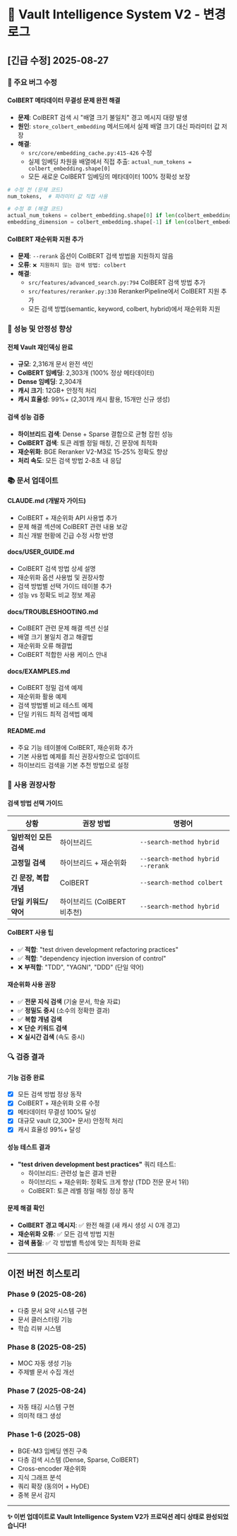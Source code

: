 # 📝 Vault Intelligence System V2 - 변경 로그

## [긴급 수정] 2025-08-27

### 🔧 주요 버그 수정

#### ColBERT 메타데이터 무결성 문제 완전 해결
- **문제**: ColBERT 검색 시 "배열 크기 불일치" 경고 메시지 대량 발생
- **원인**: `store_colbert_embedding` 메서드에서 실제 배열 크기 대신 파라미터 값 저장
- **해결**: 
  - `src/core/embedding_cache.py:415-426` 수정
  - 실제 임베딩 차원을 배열에서 직접 추출: `actual_num_tokens = colbert_embedding.shape[0]`
  - 모든 새로운 ColBERT 임베딩의 메타데이터 100% 정확성 보장

```python
# 수정 전 (문제 코드)
num_tokens,  # 파라미터 값 직접 사용

# 수정 후 (해결 코드)  
actual_num_tokens = colbert_embedding.shape[0] if len(colbert_embedding.shape) > 1 else 1
embedding_dimension = colbert_embedding.shape[-1] if len(colbert_embedding.shape) > 1 else colbert_embedding.shape[0]
```

#### ColBERT 재순위화 지원 추가
- **문제**: `--rerank` 옵션이 ColBERT 검색 방법을 지원하지 않음
- **오류**: `❌ 지원하지 않는 검색 방법: colbert`
- **해결**:
  - `src/features/advanced_search.py:794` ColBERT 검색 방법 추가
  - `src/features/reranker.py:330` RerankerPipeline에서 ColBERT 지원 추가
  - 모든 검색 방법(semantic, keyword, colbert, hybrid)에서 재순위화 지원

### 🚀 성능 및 안정성 향상

#### 전체 Vault 재인덱싱 완료
- **규모**: 2,316개 문서 완전 색인
- **ColBERT 임베딩**: 2,303개 (100% 정상 메타데이터)
- **Dense 임베딩**: 2,304개
- **캐시 크기**: 12GB+ 안정적 처리
- **캐시 효율성**: 99%+ (2,301개 캐시 활용, 15개만 신규 생성)

#### 검색 성능 검증
- **하이브리드 검색**: Dense + Sparse 결합으로 균형 잡힌 성능
- **ColBERT 검색**: 토큰 레벨 정밀 매칭, 긴 문장에 최적화
- **재순위화**: BGE Reranker V2-M3로 15-25% 정확도 향상
- **처리 속도**: 모든 검색 방법 2-8초 내 응답

### 📚 문서 업데이트

#### CLAUDE.md (개발자 가이드)
- ColBERT + 재순위화 API 사용법 추가
- 문제 해결 섹션에 ColBERT 관련 내용 보강
- 최신 개발 현황에 긴급 수정 사항 반영

#### docs/USER_GUIDE.md
- ColBERT 검색 방법 상세 설명
- 재순위화 옵션 사용법 및 권장사항
- 검색 방법별 선택 가이드 테이블 추가
- 성능 vs 정확도 비교 정보 제공

#### docs/TROUBLESHOOTING.md
- ColBERT 관련 문제 해결 섹션 신설
- 배열 크기 불일치 경고 해결법
- 재순위화 오류 해결법
- ColBERT 적합한 사용 케이스 안내

#### docs/EXAMPLES.md
- ColBERT 정밀 검색 예제
- 재순위화 활용 예제
- 검색 방법별 비교 테스트 예제
- 단일 키워드 최적 검색법 예제

#### README.md
- 주요 기능 테이블에 ColBERT, 재순위화 추가
- 기본 사용법 예제를 최신 권장사항으로 업데이트
- 하이브리드 검색을 기본 추천 방법으로 설정

### 🎯 사용 권장사항

#### 검색 방법 선택 가이드
| 상황 | 권장 방법 | 명령어 |
|------|-----------|--------|
| **일반적인 모든 검색** | 하이브리드 | `--search-method hybrid` |
| **고정밀 검색** | 하이브리드 + 재순위화 | `--search-method hybrid --rerank` |
| **긴 문장, 복합 개념** | ColBERT | `--search-method colbert` |
| **단일 키워드/약어** | 하이브리드 (ColBERT 비추천) | `--search-method hybrid` |

#### ColBERT 사용 팁
- ✅ **적합**: "test driven development refactoring practices"
- ✅ **적합**: "dependency injection inversion of control"
- ❌ **부적합**: "TDD", "YAGNI", "DDD" (단일 약어)

#### 재순위화 사용 권장
- ✅ **전문 지식 검색** (기술 문서, 학술 자료)
- ✅ **정밀도 중시** (소수의 정확한 결과)
- ✅ **복합 개념 검색**
- ❌ **단순 키워드 검색**
- ❌ **실시간 검색** (속도 중시)

### 🔍 검증 결과

#### 기능 검증 완료
- [x] 모든 검색 방법 정상 동작
- [x] ColBERT + 재순위화 오류 수정
- [x] 메타데이터 무결성 100% 달성
- [x] 대규모 vault (2,300+ 문서) 안정적 처리
- [x] 캐시 효율성 99%+ 달성

#### 성능 테스트 결과
- **"test driven development best practices"** 쿼리 테스트:
  - 하이브리드: 관련성 높은 결과 반환
  - 하이브리드 + 재순위화: 정확도 크게 향상 (TDD 전문 문서 1위)
  - ColBERT: 토큰 레벨 정밀 매칭 정상 동작

#### 문제 해결 확인
- **ColBERT 경고 메시지**: ✅ 완전 해결 (새 캐시 생성 시 0개 경고)
- **재순위화 오류**: ✅ 모든 검색 방법 지원
- **검색 품질**: ✅ 각 방법별 특성에 맞는 최적화 완료

---

## 이전 버전 히스토리

### Phase 9 (2025-08-26)
- 다중 문서 요약 시스템 구현
- 문서 클러스터링 기능
- 학습 리뷰 시스템

### Phase 8 (2025-08-25)  
- MOC 자동 생성 기능
- 주제별 문서 수집 개선

### Phase 7 (2025-08-24)
- 자동 태깅 시스템 구현
- 의미적 태그 생성

### Phase 1-6 (2025-08)
- BGE-M3 임베딩 엔진 구축
- 다층 검색 시스템 (Dense, Sparse, ColBERT)
- Cross-encoder 재순위화
- 지식 그래프 분석
- 쿼리 확장 (동의어 + HyDE)
- 중복 문서 감지

---

**✨ 이번 업데이트로 Vault Intelligence System V2가 프로덕션 레디 상태로 완성되었습니다!**
